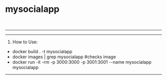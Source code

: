 # mysocialapp
<br><hr>
***
1. How to Use:

* docker build . -t mysocialapp
* docker images | grep mysocialapp #checks image
* docker run -it -rm -p 3000:3000 -p 3001:3001 --name mysocialapp mysocialapp
***